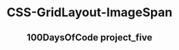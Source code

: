 
<!-- PROJECT TITLE -->
  <h1 align="center">CSS-GridLayout-ImageSpan</h1>
 <h2 2 align="center">
    100DaysOfCode project_five
    <br />
    </h2>



